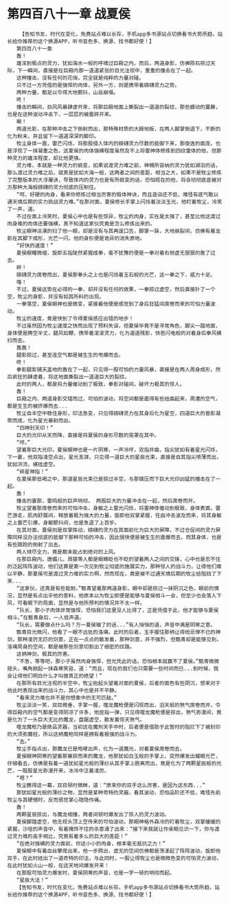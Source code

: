 # 第四百八十一章 战夏侯
        【告知书友，时代在变化，免费站点难以长存，手机app多书源站点切换看书大势所趋，站长给你推荐的这个换源APP，听书音色多、换源、找书都好使！】
       第四百八十一章
       轰！
       雄浑到极点的灵力，犹如海水一般的呼啸过巨殿之内，而后，两道身影，仿佛陨石掠过天际，下一瞬间，直接是在巨殿内那一道道紧张的目光注视中，重重的撞击在了一起。
       这种撞击，没有任何的花俏，完全就是纯粹的力量对碰。
       只不过一方凭借的是强悍的肉体，另外一方，则是携带着磅礴灵力之势。
       两种力量，都足以令得大地颤抖，山岳崩塌。
       咚！
       撞击的瞬间，劲风风暴肆虐开来，将那巨殿地面上撕裂出一道道的裂纹，那些蠕动的蔓藤，也是在这种波动冲击下，一层层的被震碎开来。
       唰！
       两道光影，在那种冲击之下倒射而出，那特殊材质的大殿地板，在两人脚掌倒退下，不断的化为粉末，并且留下一道道深深的脚印。
       牧尘身体一震，雷芒闪烁，将那股侵入体内的磅礴灵力尽数的抵御下来，那俊逸的面庞，也是浮现了一抹凝重之色，这夏侯的肉体强横程度虽然及不上将雷神体修炼到四纹雷体的他，但那种灵力的雄浑程度，却比他更强。
       灵力难，本就是一种灵力的蜕变，如果说渡灵力难之前，神魄所容纳的灵力犹如湖泊的话，那么渡过灵力难之后，就真是犹如大海一般，这两者之间的差距，相当之大，如果不是牧尘修炼了完整版本的大浮屠诀，导致体内的灵力也是有所蜕变的话，恐怕现在的他，将会彻彻底底被对方那种大海般磅礴的灵力彻底的压制住。
       “呵，好硬的肉身，看来你修炼过相当厉害的锻体神诀，而且造诣还不低，难怪有底气敢以通天境后期的实力挑战灵力难。”在那对面，夏侯修长手掌上闪烁着淡淡玉光，他盯着牧尘，冷笑了一声，道。
       不过在面上冷笑时，夏侯心中也是有些惊异，牧尘的肉身，实在是太强了，甚至比他这渡过肉身难的肉体还要强横，真不知道这家伙究竟是怎么修炼出来的。
       牧尘眼神淡漠的扫了他一眼，却是没有与其再逞口舌，脚掌一跺，大地崩裂间，仿佛有着龙影在其脚下成形，光芒一闪，他的身形便是诡异的消失原地。
       “好快的速度！”
       夏侯眼瞳微缩，旋即五指陡然紧握成拳，毫不犹豫的便是一拳对着右侧虚无狠狠的轰了过去。
       砰！
       磅礴灵力席卷而出，夏侯那拳头之上也是闪烁着玉石般的光芒，这一拳之下，威力十足。
       嗤！
       不过，夏侯这势在必得的一拳，却并没有任何的效果，一拳掠过虚空，然后直接扑了一个空，牧尘的身影，并没有如其所料的出现。
       一拳落空，夏侯眼神也是微变，紧接着他便是感觉到了身后狂猛间席卷而来的可怕力量波动。
       牧尘的速度，竟是快到了令得夏侯感应出错的地步！
       不过虽然因为牧尘速度之快而出现了预料失误，但夏侯毕竟不是寻常角色，脚尖一踏地面，身体便是腾空半丈，腿风如鞭，携带着滚滚灵力，化为道道残影，快若闪电般的对着身后拳风横扫而去。
       轰轰！
       腿影掠过，甚至连空气都是被生生的甩爆而去。
       咚！
       拳影腿影铺天盖地的轰在了一起，只见得一股可怕的力量风暴，直接是在两人周身成形，然后疯狂的肆虐着，将这地面撕裂出一道道巨大的裂纹。
       此时的两人，都是将力量催动到了极致，拳影对碰间，破坏力极其的惊人。
       轰！
       巨殿之内，两道身影交错而过，可怕的波动，将空间都是震得有些扭曲起来，周遭的空气，都是生生的被挤爆而去...
       牧尘自半空中稳住身形，印法急变，只见得磅礴灵力在其身后化为星空，四道巨大的兽影凝聚而成，化为星光暴射而出。
       “四神封天印！”
       巨大的光印从天而降，直接是将夏侯的身形尽数的笼罩在其中。
       “哼。”
       望着那巨大光印，夏侯眼神也是一片阴寒，一声冷哼，双指并曲，指尖犹如有着星光闪烁，下一霎，他双指凌空点出，星光澎湃，只见得一道巨大的星辰光束，直接是自其指尖喷薄而出，犹如洪流，横挂虚空。
       “碎星神指！”
       在夏侯那低喝之中，那道星辰光束已是掠过半空，与那镇压而下巨大光印凶猛的撞击在了一起。
       轰！
       撞击的霎那，雷鸣般的巨声响彻， 两股巨大的力量冲击在一起，然后席卷而开。
       牧尘望着那席卷而来的可怕冲击，身躯之上雷光闪烁，将雷神体催动到极致，身体表面，雷芒游走，肌肉舒展间，释放着极为强大的力量，旋即他双掌紧握，任由冲击波及而来，将其身躯之上雷芒引爆，身躯颤抖间，也是急退了上百步。
       在其对面，夏侯则是双掌挥动，磅礴的灵力在其面前化为巨大的屏障，不过仓促间的灵力屏障同样没办法彻底的抵御下那种可怕的冲击，因此很快便是被生生的震爆而去，而其身体，也是有些踉跄的倒射了出去。
       两人倾尽全力，竟是都未能占到绝对的上风。
       在那巨殿内，唐媚儿，周猿等人都是眼睛眨也不眨的望着两人之间的交锋，心中也是忍不住的泛起阵阵波动，他们这算是第一次见到牧尘彻底的施展实力，那种惊人的战斗力，让得他们难以平静，那夏侯可是渡过灵力难的实力啊，然而现在，竟是被不过通天境后期的牧尘给阻挡了下来...
       “这家伙，还真是有些能耐。”甄青望着那两道身影，眼中却是掠过一抹阴沉之色，眼前的情况，显然是有点出乎他的意料，他原本以为牧尘即便是能够与夏侯相斗一会，但至少也会落入下风，可看眼下的局面，显然是与他所预判的情况并不太一样。
       “队长，那小子肉体非常强悍，恐怕我们这里没人比得了，正是凭借于此，他才能够与夏侯相斗。”在甄青身后，一人低声道。
       “队长，需要做点什么吗？万一夏侯输了的话...”有人悄悄的道，声音中满是阴寒之意。
       甄青目光微闪，他看了一眼不远处的洛璃，此时的后者，玉手握住那柄让得他忌惮不已的神剑，那种凌厉无匹的剑意，正在一点点的散发着，那种剑意，并不强烈，但甄青却是能够见到，洛璃周身的空间，都是被那些剑意切割出了细密的纹路。
       这柄神剑，极其的厉害。
       “不急，等等吧，那小子虽然肉身强悍，但光凭此的话，恐怕根本就赢不了夏侯。”甄青微微摇头，嘴角掀起一抹森寒笑容，道：“而且，现在的我们也只需要一些时间而已...到时候，我会让得他们明白什么才叫做真正的绝望！”
       在那所有目光注视的半空中，牧尘抬起头望着对面的夏侯，后者的面色有些阴沉，想来对于他此时表现出来的战斗力，其心中也是并不平静。
       “看来灵力难也并不是你想象中的无可匹敌。”
       牧尘淡淡一笑，双目微垂，手掌一握，噬龙魔枪便是闪现而出，滔天般的煞气席卷而开，令得巨殿内的空气都是变得阴凉了许多，他屈指一弹，只见得噬龙魔枪便是掠出，煞气弥漫间，竟是化为了一头巨大无比的魔龙，盘踞虚空，散发着惊天煞气。
       噬龙魔枪乃是绝品灵器，当初这在魔刑天手中时，后者便是借助于此暂时的阻拦下了被封印的大须弥魔柱，所以这柄魔枪同样是拥有着极强的战斗力。
       “去。”
       牧尘手指点出，那魔龙已是咆哮出声，化为一道魔光，对着夏侯席卷而去。
       夏侯眼神阴寒的望着那暴掠而来的魔龙，他那犹如白玉般的手掌上，突然爆发出耀眼光芒，仔细看去，仿佛是有着一道犹如星光般的薄纱从其手掌上脱离而出，竟是化为了两颗星辰般的光芒，一股股星光弥漫开来，冰冷中泛着凌厉。
       “嗯？”
       牧尘瞧得这一幕，双目顿时微眯，道：“原来你的双手这么厉害，是因为这东西...”
       那犹如星光般的薄纱之物，显然是某种奇特的灵器，看其波动，恐怕品阶还不低，难怪先前牧尘与其硬憾时，反而感觉掌心隐隐作痛。
       轰！
       两颗星辰掠出，与魔龙相撞，两者间顿时爆发出了惊人的灵力波动。
       夏侯脚踏虚空，他无视头顶上空传来的可怕波动，那眼神格外森冷的盯着牧尘，双掌缓缓的紧握，沙哑的声音中，有着掩饰不住的杀意涌了出来：“接下来我就让你亲眼见识一下，你与渡过灵力难的高手相比，究竟有着多么的巨大的差距！”
       “在绝对强横的灵力面前，你这小小的肉身，根本毫无抵抗之力！”
       夏侯眼中有着血丝攀爬出来，他一步跨出，虚无的空间仿佛都是荡漾起了阵阵波动，旋即他双手，在此时结出了一道奇特的印法，与此同时，一股让得牧尘也是微微色变的可怕灵力波动，在此时犹如火山一般，在这天地间爆发开来！
       在那股可怕灵力爆发时，夏侯阴寒的声音，也是一字一顿的响彻而起。
       “星辰大法！”
       【告知书友，时代在变化，免费站点难以长存，手机app多书源站点切换看书大势所趋，站长给你推荐的这个换源APP，听书音色多、换源、找书都好使！】